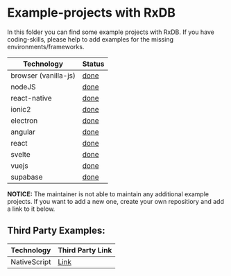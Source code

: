 # Example-projects with RxDB

In this folder you can find some example projects with RxDB. If you have coding-skills, please help to add examples for the missing environments/frameworks.


Technology           | Status
-------------------- | ---------------------
browser (vanilla-js) | [done](./vanilla)
nodeJS               | [done](./node)
react-native         | [done](./react-native)
ionic2               | [done](./ionic2)
electron             | [done](./electron)
angular              | [done](./angular)
react                | [done](./react)
svelte               | [done](./svelte)
vuejs                | [done](./vue)
supabase             | [done](./supabase/)

**NOTICE:** The maintainer is not able to maintain any additional example projects. If you want to add a new one, create your own repositiory and add a link to it below.



## Third Party Examples:

Technology           | Third Party Link
-------------------- | ---------------------
NativeScript         | [Link](https://github.com/herefishyfish/nativescript-angular-rxdb-lokijs-demo)
